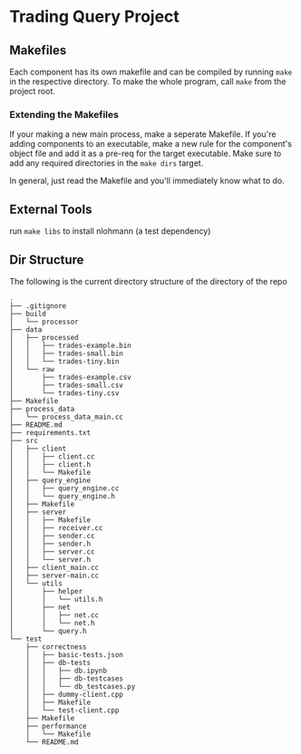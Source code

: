 # Trading Query Project

## Makefiles
Each component has its own makefile and can be compiled by running `make` in the respective directory. To make the whole program, call `make` from the project root.

### Extending the Makefiles
If your making a new main process, make a seperate Makefile.
If you're adding components to an executable, make a new rule for the component's object file and add it as a pre-req for the target executable. Make sure to add any required directories in the `make dirs` target.

In general, just read the Makefile and you'll immediately know what to do.

## External Tools
run `make libs` to install nlohmann (a test dependency)

## Dir Structure
The following is the current directory structure of the directory of the repo

```
.
├── .gitignore
├── build
│   └── processor
├── data
│   ├── processed
│   │   ├── trades-example.bin
│   │   ├── trades-small.bin
│   │   └── trades-tiny.bin
│   └── raw
│       ├── trades-example.csv
│       ├── trades-small.csv
│       └── trades-tiny.csv
├── Makefile
├── process_data
│   └── process_data_main.cc
├── README.md
├── requirements.txt
├── src
│   ├── client
│   │   ├── client.cc
│   │   ├── client.h
│   │   └── Makefile
│   ├── query_engine
│   │   ├── query_engine.cc
│   │   └── query_engine.h
│   ├── Makefile
│   ├── server
│   │   ├── Makefile
│   │   ├── receiver.cc
│   │   ├── sender.cc
│   │   ├── sender.h
│   │   ├── server.cc
│   │   └── server.h
│   ├── client_main.cc
│   ├── server-main.cc
│   └── utils
│       ├── helper
│       │   └── utils.h
│       ├── net
│       │   ├── net.cc
│       │   └── net.h
│       └── query.h
└── test
    ├── correctness
    │   ├── basic-tests.json
    │   ├── db-tests
    │   │   ├── db.ipynb
    │   │   ├── db-testcases
    │   │   └── db_testcases.py
    │   ├── dummy-client.cpp
    │   ├── Makefile
    │   └── test-client.cpp
    ├── Makefile
    ├── performance
    │   └── Makefile
    └── README.md
```
